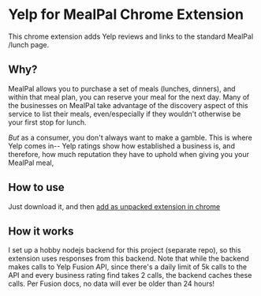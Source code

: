 # Yelp for MealPal Chrome Extension

This chrome extension adds Yelp reviews and links to the standard MealPal /lunch page.

## Why?
MealPal allows you to purchase a set of meals (lunches, dinners), and within that meal plan, you can reserve your meal for the next day. Many of the businesses on MealPal take advantage of the discovery aspect of this service to list their meals, even/especially if they wouldn't otherwise be your first stop for lunch.

*But* as a consumer, you don't always want to make a gamble. This is where Yelp comes in-- Yelp ratings show how established a business is, and therefore, how much reputation they have to uphold when giving you your MealPal meal,


## How to use
Just download it, and then <a href="">add as unpacked extension in chrome</a>

## How it works
I set up a hobby nodejs backend for this project (separate repo), so this extension uses responses from this backend. Note that while the backend makes calls to Yelp Fusion API, since there's a daily limit of 5k calls to the API and every business rating find takes 2 calls, the backend caches these calls. Per Fusion docs, no data will ever be older than 24 hours!